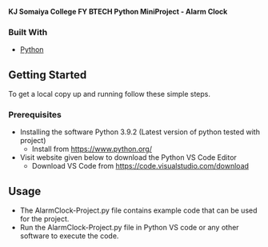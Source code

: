 **KJ Somaiya College FY BTECH Python MiniProject - Alarm Clock**

<!-- Built With -->
### Built With
* [Python](https://www.python.org/)

<!-- GETTING STARTED -->
## Getting Started
To get a local copy up and running follow these simple steps.
### Prerequisites
* Installing the software Python 3.9.2 (Latest version of python tested with project)
   - Install from <a>https://www.python.org/<a>
* Visit website given below to download the Python VS Code Editor
   - Download VS Code from https://code.visualstudio.com/download

<!-- USAGE EXAMPLES -->
## Usage
- The AlarmClock-Project.py file contains example code that can be used for the project. 
- Run the AlarmClock-Project.py file in Python VS code or any other software to execute the code.
